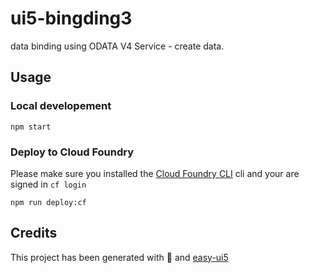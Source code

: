 # ui5-bingding3
data binding using ODATA V4 Service - create data.

## Usage
### Local developement
```
npm start
```
### Deploy to Cloud Foundry
Please make sure you installed the [Cloud Foundry CLI](https://github.com/cloudfoundry/cli) cli and your are signed in ``cf login``
```
npm run deploy:cf
```
## Credits
This project has been generated with 💙 and [easy-ui5](https://github.com/SAP)

